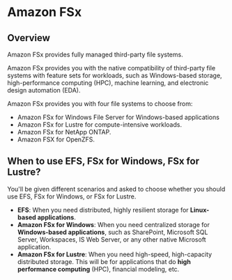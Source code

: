 # Amazon FSx

## Overview

Amazon FSx provides fully managed third-party file systems.

Amazon FSx provides you with the native compatibility of third-party file systems with feature sets for workloads, such as Windows-based storage, high-performance computing (HPC), machine learning, and electronic design automation (EDA).

Amazon FSx provides you with four file systems to choose from:

- Amazon FSx for Windows File Server for Windows-based applications
- Amazon FSx for Lustre for compute-intensive workloads.
- Amazon FSx for NetApp ONTAP.
- Amazon FSX for OpenZFS.


## When to use EFS, FSx for Windows, FSx for Lustre?

You'll be given different scenarios and asked to choose whether you should use EFS, FSx for Windows, or FSx for Lustre.

- **EFS**: When you need distributed, highly resilient storage for **Linux-based applications**.
- **Amazon FSx for Windows**: When you need centralized storage for **Windows-based applications**, such as SharePoint, Microsoft SQL Server, Workspaces, IS Web Server, or any other native Microsoft application.
- **Amazon FSx for Lustre**: When you need high-speed, high-capacity distributed storage. This will be for applications that do **high performance computing** (HPC), financial modeling, etc.